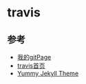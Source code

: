 # travis

## 参考
- [我的gitPage](https://arnoldczhang.github.io/)
- [travis首页](https://docs.travis-ci.com/)
- [Yummy Jekyll Theme](https://github.com/mzlogin/mzlogin.github.io)